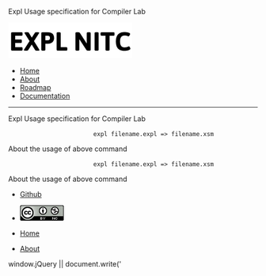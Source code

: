 Expl Usage specification for Compiler Lab   

[![](img/logo.png)](index.html)

*   [Home](index.html)
*   [About](about.html)
*   [Roadmap](roadmap.html)
*   [Documentation](documentation.html)

* * *

Expl Usage specification for Compiler Lab

  
  

                            expl filename.expl => filename.xsm
                        

  

About the usage of above command

  

                            expl filename.expl => filename.xsm
                        

  

About the usage of above command

*   [Github](http://github.com/silcnitc)
*   [![Creative Commons License](img/creativecommons.png)](http://creativecommons.org/licenses/by-nc/4.0/)

*   [Home](index.html)
*   [About](about.html)

  

window.jQuery || document.write('<script src="js/jquery-1.7.2.min.js"><\\/script>');